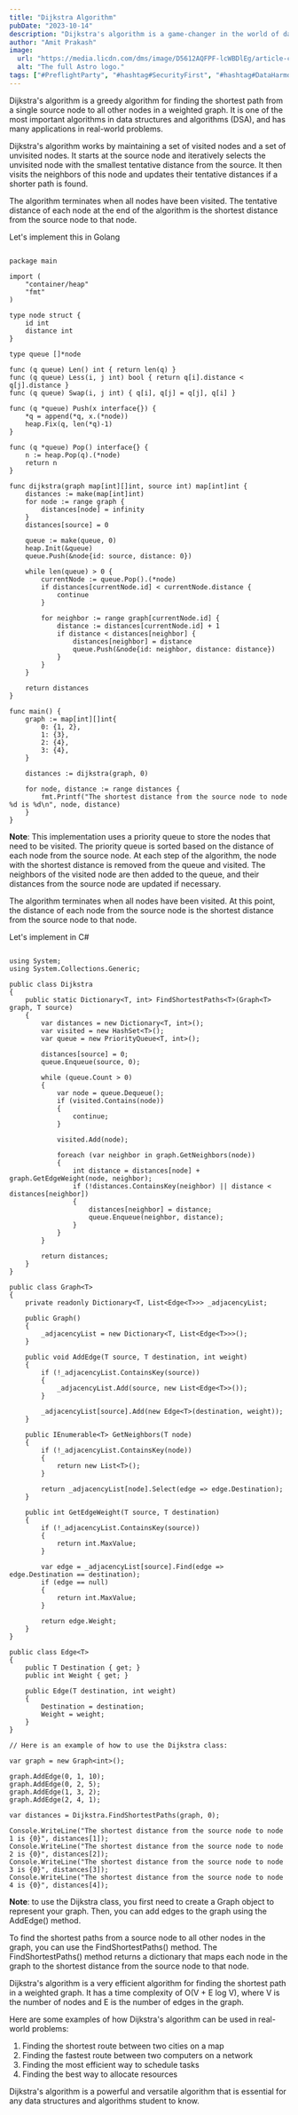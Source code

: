 ```yaml
---
title: "Dijkstra Algorithm"
pubDate: "2023-10-14"
description: "Dijkstra's algorithm is a game-changer in the world of data structures and algorithms (DSA). It's a greedy algorithm that helps in finding.."
author: "Amit Prakash"
image:
  url: "https://media.licdn.com/dms/image/D5612AQFPF-lcWBDlEg/article-cover_image-shrink_720_1280/0/1697245172672?e=1713398400&v=beta&t=D0K4a_LgCE39d2kBbmBIqNCxKE3GeDq8ktbfFhfBz4c"
  alt: "The full Astro logo."
tags: ["#PreflightParty", "#hashtag#SecurityFirst", "#hashtag#DataHarmony", "#hashtag#NoMoreWebWalls"]
---
```


Dijkstra's algorithm is a greedy algorithm for finding the shortest path from a single source node to all other nodes in a weighted graph. It is one of the most important algorithms in data structures and algorithms (DSA), and has many applications in real-world problems.

Dijkstra's algorithm works by maintaining a set of visited nodes and a set of unvisited nodes. It starts at the source node and iteratively selects the unvisited node with the smallest tentative distance from the source. It then visits the neighbors of this node and updates their tentative distances if a shorter path is found.

The algorithm terminates when all nodes have been visited. The tentative distance of each node at the end of the algorithm is the shortest distance from the source node to that node.

Let's implement this in Golang

```

package main

import (
    "container/heap"
    "fmt"
)

type node struct {
    id int
    distance int
}

type queue []*node

func (q queue) Len() int { return len(q) }
func (q queue) Less(i, j int) bool { return q[i].distance < q[j].distance }
func (q queue) Swap(i, j int) { q[i], q[j] = q[j], q[i] }

func (q *queue) Push(x interface{}) {
    *q = append(*q, x.(*node))
    heap.Fix(q, len(*q)-1)
}

func (q *queue) Pop() interface{} {
    n := heap.Pop(q).(*node)
    return n
}

func dijkstra(graph map[int][]int, source int) map[int]int {
    distances := make(map[int]int)
    for node := range graph {
        distances[node] = infinity
    }
    distances[source] = 0

    queue := make(queue, 0)
    heap.Init(&queue)
    queue.Push(&node{id: source, distance: 0})

    while len(queue) > 0 {
        currentNode := queue.Pop().(*node)
        if distances[currentNode.id] < currentNode.distance {
            continue
        }

        for neighbor := range graph[currentNode.id] {
            distance := distances[currentNode.id] + 1
            if distance < distances[neighbor] {
                distances[neighbor] = distance
                queue.Push(&node{id: neighbor, distance: distance})
            }
        }
    }

    return distances
}

func main() {
    graph := map[int][]int{
        0: {1, 2},
        1: {3},
        2: {4},
        3: {4},
    }

    distances := dijkstra(graph, 0)

    for node, distance := range distances {
        fmt.Printf("The shortest distance from the source node to node %d is %d\n", node, distance)
    }
} 

```


**Note**: This implementation uses a priority queue to store the nodes that need to be visited. The priority queue is sorted based on the distance of each node from the source node. At each step of the algorithm, the node with the shortest distance is removed from the queue and visited. The neighbors of the visited node are then added to the queue, and their distances from the source node are updated if necessary.

The algorithm terminates when all nodes have been visited. At this point, the distance of each node from the source node is the shortest distance from the source node to that node.

Let's implement in C#

```

using System;
using System.Collections.Generic;

public class Dijkstra
{
    public static Dictionary<T, int> FindShortestPaths<T>(Graph<T> graph, T source)
    {
        var distances = new Dictionary<T, int>();
        var visited = new HashSet<T>();
        var queue = new PriorityQueue<T, int>();

        distances[source] = 0;
        queue.Enqueue(source, 0);

        while (queue.Count > 0)
        {
            var node = queue.Dequeue();
            if (visited.Contains(node))
            {
                continue;
            }

            visited.Add(node);

            foreach (var neighbor in graph.GetNeighbors(node))
            {
                int distance = distances[node] + graph.GetEdgeWeight(node, neighbor);
                if (!distances.ContainsKey(neighbor) || distance < distances[neighbor])
                {
                    distances[neighbor] = distance;
                    queue.Enqueue(neighbor, distance);
                }
            }
        }

        return distances;
    }
}

public class Graph<T>
{
    private readonly Dictionary<T, List<Edge<T>>> _adjacencyList;

    public Graph()
    {
        _adjacencyList = new Dictionary<T, List<Edge<T>>>();
    }

    public void AddEdge(T source, T destination, int weight)
    {
        if (!_adjacencyList.ContainsKey(source))
        {
            _adjacencyList.Add(source, new List<Edge<T>>());
        }

        _adjacencyList[source].Add(new Edge<T>(destination, weight));
    }

    public IEnumerable<T> GetNeighbors(T node)
    {
        if (!_adjacencyList.ContainsKey(node))
        {
            return new List<T>();
        }

        return _adjacencyList[node].Select(edge => edge.Destination);
    }

    public int GetEdgeWeight(T source, T destination)
    {
        if (!_adjacencyList.ContainsKey(source))
        {
            return int.MaxValue;
        }

        var edge = _adjacencyList[source].Find(edge => edge.Destination == destination);
        if (edge == null)
        {
            return int.MaxValue;
        }

        return edge.Weight;
    }
}

public class Edge<T>
{
    public T Destination { get; }
    public int Weight { get; }

    public Edge(T destination, int weight)
    {
        Destination = destination;
        Weight = weight;
    }
}

// Here is an example of how to use the Dijkstra class:

var graph = new Graph<int>();

graph.AddEdge(0, 1, 10);
graph.AddEdge(0, 2, 5);
graph.AddEdge(1, 3, 2);
graph.AddEdge(2, 4, 1);

var distances = Dijkstra.FindShortestPaths(graph, 0);

Console.WriteLine("The shortest distance from the source node to node 1 is {0}", distances[1]);
Console.WriteLine("The shortest distance from the source node to node 2 is {0}", distances[2]);
Console.WriteLine("The shortest distance from the source node to node 3 is {0}", distances[3]);
Console.WriteLine("The shortest distance from the source node to node 4 is {0}", distances[4]); 

```

**Note**: to use the Dijkstra class, you first need to create a Graph<T> object to represent your graph. Then, you can add edges to the graph using the AddEdge() method.

To find the shortest paths from a source node to all other nodes in the graph, you can use the FindShortestPaths() method. The FindShortestPaths() method returns a dictionary that maps each node in the graph to the shortest distance from the source node to that node.

Dijkstra's algorithm is a very efficient algorithm for finding the shortest path in a weighted graph. It has a time complexity of O(V + E log V), where V is the number of nodes and E is the number of edges in the graph.

Here are some examples of how Dijkstra's algorithm can be used in real-world problems:
1. Finding the shortest route between two cities on a map
2. Finding the fastest route between two computers on a network
3. Finding the most efficient way to schedule tasks
4. Finding the best way to allocate resources

Dijkstra's algorithm is a powerful and versatile algorithm that is essential for any data structures and algorithms student to know.